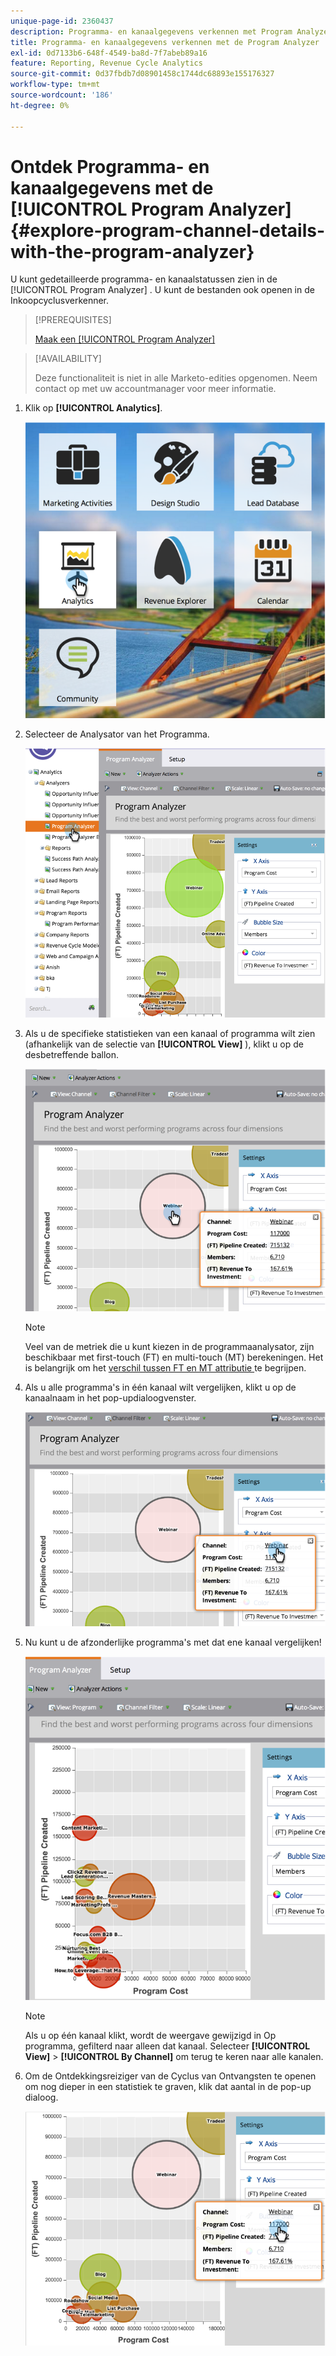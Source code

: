 ```yaml
---
unique-page-id: 2360437
description: Programma- en kanaalgegevens verkennen met Program Analyzer - Marketo Docs - Productdocumentatie
title: Programma- en kanaalgegevens verkennen met de Program Analyzer
exl-id: 0d7133b6-648f-4549-ba8d-7f7abeb89a16
feature: Reporting, Revenue Cycle Analytics
source-git-commit: 0d37fbdb7d08901458c1744dc68893e155176327
workflow-type: tm+mt
source-wordcount: '186'
ht-degree: 0%

---
```


# Ontdek Programma- en kanaalgegevens met de [!UICONTROL Program Analyzer] {#explore-program-channel-details-with-the-program-analyzer}

U kunt gedetailleerde programma- en kanaalstatussen zien in de [!UICONTROL Program Analyzer] . U kunt de bestanden ook openen in de Inkoopcyclusverkenner.

>[!PREREQUISITES]
>
>[ Maak een [!UICONTROL Program Analyzer]](/help/marketo/product-docs/reporting/revenue-cycle-analytics/program-analytics/create-a-program-analyzer.md)

>[!AVAILABILITY]
>
>Deze functionaliteit is niet in alle Marketo-edities opgenomen. Neem contact op met uw accountmanager voor meer informatie.

1. Klik op **[!UICONTROL Analytics]**.

   ![](assets/image2015-4-28-12-3a54-3a47.png)

1. Selecteer de Analysator van het Programma.

   ![](assets/image2015-4-28-12-3a56-3a46.png)

1. Als u de specifieke statistieken van een kanaal of programma wilt zien (afhankelijk van de selectie van **[!UICONTROL View]** ), klikt u op de desbetreffende ballon.

   ![](assets/image2015-4-28-12-3a57-3a14.png)

   >[!NOTE]
   >
   >Veel van de metriek die u kunt kiezen in de programmaanalysator, zijn beschikbaar met first-touch (FT) en multi-touch (MT) berekeningen. Het is belangrijk om het [ verschil tussen FT en MT attributie ](/help/marketo/product-docs/reporting/revenue-cycle-analytics/revenue-tools/attribution/understanding-attribution.md) te begrijpen.

1. Als u alle programma&#39;s in één kanaal wilt vergelijken, klikt u op de kanaalnaam in het pop-updialoogvenster.

   ![](assets/image2015-4-28-12-3a59-3a36.png)

1. Nu kunt u de afzonderlijke programma&#39;s met dat ene kanaal vergelijken!

   ![](assets/image2015-4-28-13-3a0-3a14.png)

   >[!NOTE]
   >
   >Als u op één kanaal klikt, wordt de weergave gewijzigd in Op programma, gefilterd naar alleen dat kanaal. Selecteer **[!UICONTROL View]** > **[!UICONTROL By Channel]** om terug te keren naar alle kanalen.

1. Om de Ontdekkingsreiziger van de Cyclus van Ontvangsten te openen om nog dieper in een statistiek te graven, klik dat aantal in de pop-up dialoog.

   ![](assets/image2015-4-28-13-3a1-3a35.png)
